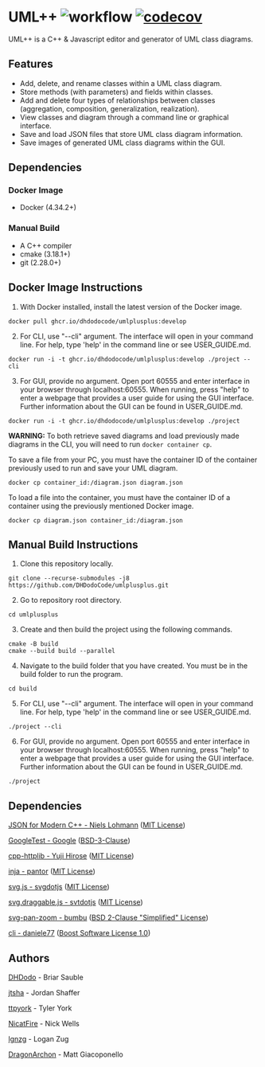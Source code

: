 # UML++ ![workflow](https://github.com/DHDodoCode/umlplusplus/actions/workflows/publishImage.yml/badge.svg) [![codecov](https://codecov.io/gh/DHDodoCode/umlplusplus/graph/badge.svg?token=O1OVBC8L21)](https://codecov.io/gh/DHDodoCode/umlplusplus)

UML++ is a C++ & Javascript editor and generator of UML class diagrams.

## Features

- Add, delete, and rename classes within a UML class diagram.
- Store methods (with parameters) and fields within classes.
- Add and delete four types of relationships between classes (aggregation, composition, generalization, realization).
- View classes and diagram through a command line or graphical interface.
- Save and load JSON files that store UML class diagram information.
- Save images of generated UML class diagrams within the GUI.

## Dependencies

### Docker Image
- Docker (4.34.2+)
### Manual Build
- A C++ compiler
- cmake (3.18.1+)
- git (2.28.0+)

## Docker Image Instructions

1. With Docker installed, install the latest version of the Docker image.
```
docker pull ghcr.io/dhdodocode/umlplusplus:develop
```
2. For CLI, use "--cli" argument. The interface will open in your command line. 
For help, type 'help' in the command line or see USER_GUIDE.md.
```
docker run -i -t ghcr.io/dhdodocode/umlplusplus:develop ./project --cli
```
3. For GUI, provide no argument. Open port 60555 and enter interface in your browser through localhost:60555. When running, press "help" to enter a webpage that provides a user guide for using the GUI interface. Further information about the GUI can be found in USER_GUIDE.md.
```
docker run -i -t ghcr.io/dhdodocode/umlplusplus:develop ./project
```

**WARNING:** To both retrieve saved diagrams and load previously made diagrams in the CLI, you will need to run `docker container cp`.

To save a file from your PC, you must have the container ID of the container previously used to run and save your UML diagram.
```
docker cp container_id:/diagram.json diagram.json
```
To load a file into the container, you must have the container ID of a container using the previously mentioned Docker image.
```
docker cp diagram.json container_id:/diagram.json
```

## Manual Build Instructions

1. Clone this repository locally.
```
git clone --recurse-submodules -j8 https://github.com/DHDodoCode/umlplusplus.git
```
2. Go to repository root directory.
```
cd umlplusplus
```
3. Create and then build the project using the following commands.
```
cmake -B build 
cmake --build build --parallel
```
4. Navigate to the build folder that you have created. You must be in the build folder to run the program.
```
cd build
```
5. For CLI, use "--cli" argument. The interface will open in your command line. 
For help, type 'help' in the command line or see USER_GUIDE.md.
```
./project --cli
```
6. For GUI, provide no argument. Open port 60555 and enter interface in your browser through localhost:60555. When running, press "help" to enter a webpage that provides a user guide for using the GUI interface. Further information about the GUI can be found in USER_GUIDE.md.
```
./project
```
## Dependencies

[JSON for Modern C++ - Niels Lohmann](https://github.com/nlohmann/json) ([MIT License](https://raw.githubusercontent.com/nlohmann/json/develop/LICENSE.MIT))

[GoogleTest - Google](https://github.com/google/googletest) ([BSD-3-Clause](https://raw.githubusercontent.com/google/googletest/master/LICENSE))

[cpp-httplib - Yuji Hirose](https://github.com/yhirose/cpp-httplib) ([MIT License](https://raw.githubusercontent.com/yhirose/cpp-httplib/master/LICENSE))

[inja - pantor](https://github.com/pantor/inja) ([MIT License](https://raw.githubusercontent.com/pantor/inja/master/LICENSE))

[svg.js - svgdotjs](https://github.com/svgdotjs/svg.js) ([MIT License](https://raw.githubusercontent.com/svgdotjs/svg.js/master/LICENSE.txt))

[svg.draggable.js - svtdotjs](https://github.com/svgdotjs/svg.draggable.js) ([MIT License](https://raw.githubusercontent.com/svgdotjs/svg.draggable.js/master/LICENSE))

[svg-pan-zoom - bumbu](https://github.com/bumbu/svg-pan-zoom) ([BSD 2-Clause "Simplified" License](https://raw.githubusercontent.com/bumbu/svg-pan-zoom/master/LICENSE))

[cli - daniele77](https://github.com/daniele77/cli) ([Boost Software License 1.0](https://raw.githubusercontent.com/daniele77/cli/master/LICENSE))

## Authors
[DHDodo](https://github.com/DHDodo) - Briar Sauble

[jtsha](https://github.com/jtsha) - Jordan Shaffer

[ttpyork](https://github.com/ttpyork) - Tyler York

[NicatFire](https://github.com/NicatFire) -  Nick Wells

[lgnzg](https://github.com/lgnzg) - Logan Zug

[DragonArchon](https://github.com/DragonArchon) - Matt Giacoponello
